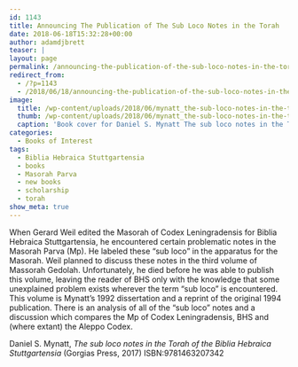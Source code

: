 ```yaml
---
id: 1143
title: Announcing The Publication of The Sub Loco Notes in the Torah
date: 2018-06-18T15:32:28+00:00
author: adamdjbrett
teaser: |
layout: page
permalink: /announcing-the-publication-of-the-sub-loco-notes-in-the-torah/
redirect_from:
  - /?p=1143
  - /2018/06/18/announcing-the-publication-of-the-sub-loco-notes-in-the-torah/
image:
  title: /wp-content/uploads/2018/06/mynatt_the-sub-loco-notes-in-the-torah-of-the-biblia-hebraica-stuttgartensia-203x300.png
  thumb: /wp-content/uploads/2018/06/mynatt_the-sub-loco-notes-in-the-torah-of-the-biblia-hebraica-stuttgartensia-150x150.png
  caption: 'Book cover for Daniel S. Mynatt The sub loco notes in the Torah of the Biblia Hebraica Stuttgartensia'
categories:
  - Books of Interest
tags:
  - Biblia Hebraica Stuttgartensia
  - books
  - Masorah Parva
  - new books
  - scholarship
  - torah
show_meta: true
---
```



When Gerard Weil edited the Masorah of Codex Leningradensis for Biblia Hebraica Stuttgartensia, he encountered certain problematic notes in the Masorah Parva (Mp). He labeled these “sub loco” in the apparatus for the Masorah. Weil planned to discuss these notes in the third volume of Massorah Gedolah. Unfortunately, he died before he was able to publish this volume, leaving the reader of BHS only with the knowledge that some unexplained problem exists wherever the term “sub loco” is encountered. This volume is Mynatt’s 1992 dissertation and a reprint of the original 1994 publication. There is an analysis of all of the “sub loco” notes and a discussion which compares the Mp of Codex Leningradensis, BHS and (where extant) the Aleppo Codex.

Daniel S. Mynatt, _The sub loco notes in the Torah of the Biblia Hebraica Stuttgartensia_ (Gorgias Press, 2017) ISBN:9781463207342
